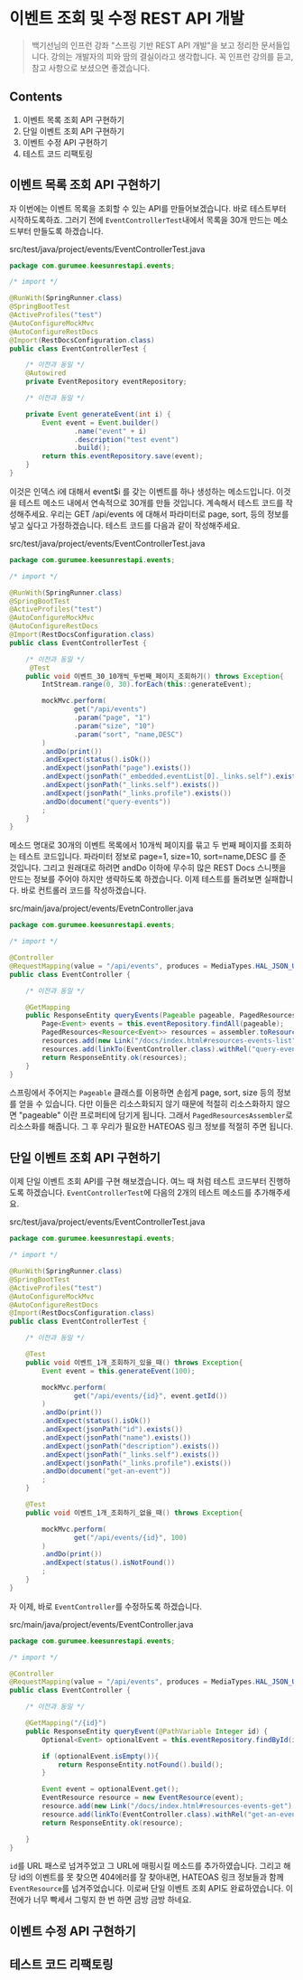 이벤트 조회 및 수정 REST API 개발
===================

> 백기선님의 인프런 강좌 "스프링 기반 REST API 개발"을 보고 정리한 문서들입니다. 강의는 개발자의 피와 땀의 결실이라고 생각합니다. 꼭 인프런 강의를 듣고, 참고 사항으로 보셨으면 좋겠습니다.

Contents
--------------

1. 이벤트 목록 조회 API 구현하기
2. 단일 이벤트 조회 API 구현하기
3. 이벤트 수정 API 구현하기
4. 테스트 코드 리팩토링


## 이벤트 목록 조회 API 구현하기

자 이번에는 이벤트 목록을 조회할 수 있는 API를 만들어보겠습니다. 바로 테스트부터 시작하도록하죠. 그러기 전에 `EventControllerTest`내에서 목록을 30개 만드는 메소드부터 만들도록 하겠습니다.

src/test/java/project/events/EventControllerTest.java
```java
package com.gurumee.keesunrestapi.events;

/* import */

@RunWith(SpringRunner.class)
@SpringBootTest
@ActiveProfiles("test")
@AutoConfigureMockMvc
@AutoConfigureRestDocs
@Import(RestDocsConfiguration.class)
public class EventControllerTest {

    /* 이전과 동일 */
    @Autowired
    private EventRepository eventRepository;

    /* 이전과 동일 */

    private Event generateEvent(int i) {
        Event event = Event.builder()
                .name("event" + i)
                .description("test event")
                .build();
        return this.eventRepository.save(event);
    }
}
```

이것은 인덱스 i에 대해서 event$i 를 갖는 이벤트를 하나 생성하는 메소드입니다. 이것을 테스트 메소드 내에서 연속적으로 30개를 만들 것입니다. 계속해서 테스트 코드를 작성해주세요. 우리는 GET /api/events 에 대해서 파라미터로 page, sort, 등의 정보를 넣고 싶다고 가정하겠습니다. 테스트 코드를 다음과 같이 작성해주세요. 

src/test/java/project/events/EventControllerTest.java
```java
package com.gurumee.keesunrestapi.events;

/* import */

@RunWith(SpringRunner.class)
@SpringBootTest
@ActiveProfiles("test")
@AutoConfigureMockMvc
@AutoConfigureRestDocs
@Import(RestDocsConfiguration.class)
public class EventControllerTest {

    /* 이전과 동일 */
     @Test
    public void 이벤트_30_10개씩_두번째_페이지_조회하기() throws Exception{
        IntStream.range(0, 30).forEach(this::generateEvent);

        mockMvc.perform(
                get("/api/events")
                .param("page", "1")
                .param("size", "10")
                .param("sort", "name,DESC")
        )
        .andDo(print())
        .andExpect(status().isOk())
        .andExpect(jsonPath("page").exists())
        .andExpect(jsonPath("_embedded.eventList[0]._links.self").exists())
        .andExpect(jsonPath("_links.self").exists())
        .andExpect(jsonPath("_links.profile").exists())
        .andDo(document("query-events"))
        ;
    }
}
```

메소드 명대로 30개의 이벤트 목록에서 10개씩 페이지를 묶고 두 번째 페이지를 조회하는 테스트 코드입니다. 파라미터 정보로 page=1, size=10, sort=name,DESC 를 준 것입니다. 그리고 원래대로 하려면 andDo 이하에 무수히 많은 REST Docs 스니펫을 만드는 정보를 주어야 하지만 생략하도록 하겠습니다. 이제 테스트를 돌려보면 실패합니다. 바로 컨트롤러 코드를 작성하겠습니다.

src/main/java/project/events/EvetnController.java
```java
package com.gurumee.keesunrestapi.events;

/* import */

@Controller
@RequestMapping(value = "/api/events", produces = MediaTypes.HAL_JSON_UTF8_VALUE)
public class EventController {

    /* 이전과 동일 */

    @GetMapping
    public ResponseEntity queryEvents(Pageable pageable, PagedResourcesAssembler<Event> assembler) {
        Page<Event> events = this.eventRepository.findAll(pageable);
        PagedResources<Resource<Event>> resources = assembler.toResource(events, e -> new EventResource(e));
        resources.add(new Link("/docs/index.html#resources-events-list").withRel("profile"));
        resources.add(linkTo(EventController.class).withRel("query-events"));
        return ResponseEntity.ok(resources);
    }
}
```

스프링에서 주어지는 `Pageable` 클래스를 이용하면 손쉽게 page, sort, size 등의 정보를 얻을 수 있습니다. 다만 이들은 리소스화되지 않기 때문에 적절히 리소스화하지 않으면 "pageable" 이란 프로퍼티에 담기게 됩니다. 그래서 `PagedResourcesAssembler`로 리소스화를 해줍니다. 그 후 우리가 필요한 HATEOAS 링크 정보를 적절히 주면 됩니다.


## 단일 이벤트 조회 API 구현하기

이제 단일 이벤트 조회 API를 구현 해보겠습니다. 여느 때 처럼 테스트 코드부터 진행하도록 하겠습니다. `EventControllerTest`에 다음의 2개의 테스트 메소드를 추가해주세요.

src/test/java/project/events/EventControllerTest.java
```java
package com.gurumee.keesunrestapi.events;

/* import */

@RunWith(SpringRunner.class)
@SpringBootTest
@ActiveProfiles("test")
@AutoConfigureMockMvc
@AutoConfigureRestDocs
@Import(RestDocsConfiguration.class)
public class EventControllerTest {

    /* 이전과 동일 */

    @Test
    public void 이벤트_1개_조회하기_있을_때() throws Exception{
        Event event = this.generateEvent(100);

        mockMvc.perform(
                get("/api/events/{id}", event.getId())
        )
        .andDo(print())
        .andExpect(status().isOk())
        .andExpect(jsonPath("id").exists())
        .andExpect(jsonPath("name").exists())
        .andExpect(jsonPath("description").exists())
        .andExpect(jsonPath("_links.self").exists())
        .andExpect(jsonPath("_links.profile").exists())
        .andDo(document("get-an-event"))
        ;
    }

    @Test
    public void 이벤트_1개_조회하기_없을_때() throws Exception{

        mockMvc.perform(
                get("/api/events/{id}", 100)
        )
        .andDo(print())
        .andExpect(status().isNotFound())
        ;
    }
}
```

자 이제, 바로 `EventController`를 수정하도록 하겠습니다.

src/main/java/project/events/EventController.java
```java
package com.gurumee.keesunrestapi.events;

/* import */

@Controller
@RequestMapping(value = "/api/events", produces = MediaTypes.HAL_JSON_UTF8_VALUE)
public class EventController {

    /* 이전과 동일 */

    @GetMapping("/{id}")
    public ResponseEntity queryEvent(@PathVariable Integer id) {
        Optional<Event> optionalEvent = this.eventRepository.findById(id);

        if (optionalEvent.isEmpty()){
            return ResponseEntity.notFound().build();
        }

        Event event = optionalEvent.get();
        EventResource resource = new EventResource(event);
        resource.add(new Link("/docs/index.html#resources-events-get").withRel("profile"));
        resource.add(linkTo(EventController.class).withRel("get-an-event"));
        return ResponseEntity.ok(resource);

    }
}
```

`id`를 URL 패스로 넘겨주었고 그 URL에 매핑시킬 메소드를 추가하였습니다. 그리고 해당 id의 이벤트를 못 찾으면 404에러를 잘 찾아내면, HATEOAS 링크 정보들과 함께 `EventResource`를 넘겨주었습니다. 이로써 단일 이벤트 조회 API도 완료하였습니다. 이전에가 너무 빡세서 그렇지 한 번 하면 금방 금방 하네요.


## 이벤트 수정 API 구현하기


## 테스트 코드 리팩토링

